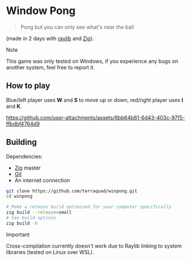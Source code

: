 # Window Pong

> Pong but you can only see what's near the ball

(made in 2 days with [raylib](https://raylib.com) and [Zig](https://ziglang.org)).

> [!NOTE]
> This game was only tested on Windows, if you experience any bugs on another system, feel free to report it.

## How to play

Blue/left player uses **W** and **S** to move up or down, red/right player uses **I** and **K**.

https://github.com/user-attachments/assets/6bb64b81-6d43-403c-97f5-ffbdbf4764d9

## Building

Dependencies:

- [Zig](https://ziglang.org) master
- [Git](https://git-scm.com)
- An internet connection

```sh
git clone https://github.com/terraquad/winpong.git
cd winpong

# Make a release build optimized for your computer specifically
zig build --release=small
# See build options
zig build -h
```

> [!IMPORTANT]
> Cross-compilation currently doesn't work due to Raylib linking to system libraries (tested on Linux over WSL).
